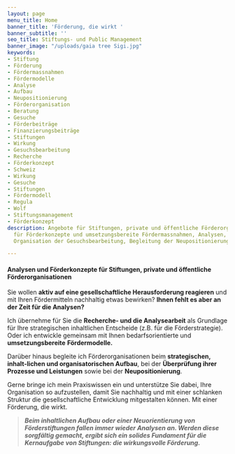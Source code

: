 ```yaml
---
layout: page
menu_title: Home
banner_title: 'Förderung, die wirkt '
banner_subtitle: ''
seo_title: Stiftungs- und Public Management
banner_image: "/uploads/gaia tree Sigi.jpg"
keywords:
- Stiftung
- Förderung
- Fördermassnahmen
- Fördermodelle
- Analyse
- Aufbau
- Neupositionierung
- Förderorganisation
- Beratung
- Gesuche
- Förderbeiträge
- Finanzierungsbeiträge
- Stiftungen
- Wirkung
- Gesuchsbearbeitung
- Recherche
- Förderkonzept
- Schweiz
- Wirkung
- Gesuche
- Stiftungen
- Fördermodell
- Regula
- Wolf
- Stiftungsmanagement
- Förderkonzept
description: Angebote für Stiftungen, private und öffentliche Förderorganisationen
  für Förderkonzepte und umsetzungsbereite Fördermassnahmen, Analysen, Recherchen,
  Organisation der Gesuchsbearbeitung, Begleitung der Neupositionierung

---
```

#### Analysen und Förderkonzepte für Stiftungen, private und öffentliche Förderorganisationen

Sie wollen **aktiv auf eine gesellschaftliche Herausforderung reagieren** und mit Ihren Fördermitteln nachhaltig etwas bewirken? **Ihnen fehlt es aber an der Zeit für die Analysen?**

Ich übernehme für Sie die **Recherche- und die Analysearbeit** als Grundlage für Ihre strategischen inhaltlichen Entscheide (z.B. für die Förderstrategie). Oder ich entwickle gemeinsam mit Ihnen bedarfsorientierte und **umsetzungsbereite** **Fördermodelle.**

Darüber hinaus begleite ich Förderorganisationen beim **strategischen, inhalt-lichen und organisatorischen Aufbau**, bei der **Überprüfung ihrer Prozesse und Leistungen** sowie bei der **Neupositionierung**. 

Gerne bringe ich mein Praxiswissen ein und unterstütze Sie dabei, Ihre Organisation so aufzustellen, damit Sie nachhaltig und mit einer schlanken Struktur die gesellschaftliche Entwicklung mitgestalten können. Mit einer Förderung, die wirkt. 

> **_Beim inhaltlichen Aufbau oder einer Neuorientierung von Förderstiftungen fallen immer wieder Analysen an. Werden diese sorgfältig gemacht, ergibt sich ein solides Fundament für die Kernaufgabe von Stiftungen: die wirkungsvolle Förderung._**